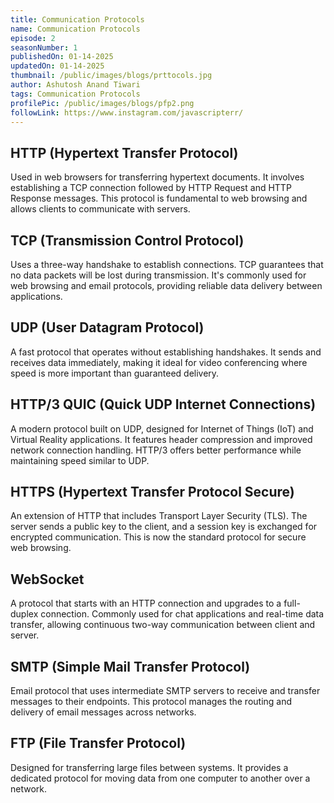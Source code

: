 ```yaml
---
title: Communication Protocols
name: Communication Protocols
episode: 2
seasonNumber: 1
publishedOn: 01-14-2025
updatedOn: 01-14-2025
thumbnail: /public/images/blogs/prttocols.jpg
author: Ashutosh Anand Tiwari
tags: Communication Protocols
profilePic: /public/images/blogs/pfp2.png
followLink: https://www.instagram.com/javascripterr/
---
```

## HTTP (Hypertext Transfer Protocol)

Used in web browsers for transferring hypertext documents. It involves establishing a TCP connection followed by HTTP Request and HTTP Response messages. This protocol is fundamental to web browsing and allows clients to communicate with servers.

## TCP (Transmission Control Protocol)

Uses a three-way handshake to establish connections. TCP guarantees that no data packets will be lost during transmission. It's commonly used for web browsing and email protocols, providing reliable data delivery between applications.

## UDP (User Datagram Protocol)

A fast protocol that operates without establishing handshakes. It sends and receives data immediately, making it ideal for video conferencing where speed is more important than guaranteed delivery.

## HTTP/3 QUIC (Quick UDP Internet Connections)

A modern protocol built on UDP, designed for Internet of Things (IoT) and Virtual Reality applications. It features header compression and improved network connection handling. HTTP/3 offers better performance while maintaining speed similar to UDP.

## HTTPS (Hypertext Transfer Protocol Secure)

An extension of HTTP that includes Transport Layer Security (TLS). The server sends a public key to the client, and a session key is exchanged for encrypted communication. This is now the standard protocol for secure web browsing.

## WebSocket

A protocol that starts with an HTTP connection and upgrades to a full-duplex connection. Commonly used for chat applications and real-time data transfer, allowing continuous two-way communication between client and server.

## SMTP (Simple Mail Transfer Protocol)

Email protocol that uses intermediate SMTP servers to receive and transfer messages to their endpoints. This protocol manages the routing and delivery of email messages across networks.

## FTP (File Transfer Protocol)

Designed for transferring large files between systems. It provides a dedicated protocol for moving data from one computer to another over a network.
